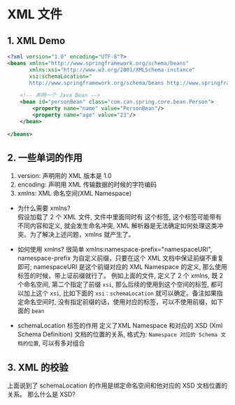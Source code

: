 
# XML 文件

## 1. XML Demo
```xml
<?xml version="1.0" encoding="UTF-8"?>
<beans xmlns="http://www.springframework.org/schema/beans"
	   xmlns:xsi="http://www.w3.org/2001/XMLSchema-instance"
	   xsi:schemaLocation="
	   http://www.springframework.org/schema/beans http://www.springframework.org/schema/beans/spring-beans-4.0.xsd">

	<!-- 声明一个 Java Bean	-->
	<bean id="personBean" class="com.can.spring.core.bean.Person">
		<property name="name" value="PersonBean"/>
		<property name="age" value="23"/>
	</bean>

</beans>
```

## 2. 一些单词的作用

1. version: 声明用的 XML 版本是 1.0
2. encoding: 声明用 XML 传输数据的时候的字符编码
3. xmlns: XML 命名空间(XML Namespace)

* 为什么需要 xmlns?  
假设加载了 2 个 XML 文件, 文件中里面同时有 <file> 这个标签, 这个标签可能带有不同内容和定义, 就会发生命名冲突, XML 解析器是无法确定如何处理这类冲突。为了解决上述问题，xmlns 就产生了。

* 如何使用 xmlns?
很简单 xmlns:namespace-prefix="namespaceURI", namespace-prefix 为自定义前缀，只要在这个 XML 文档中保证前缀不重复即可; namespaceURI 是这个前缀对应的 XML Namespace 的定义, 那么使用标签的时候，带上证前缀就行了。 例如上面的文件, 定义了 2 个 xmlns, 既 2 个命名空间, 第二个指定了前缀 `xsi`, 那么后续的使用到这个空间的标签, 都可以加上这个 `xsi`, 比如下面的 `xsi：schemaLocation` 就可以确定。备注如果指定命名空间时, 没有指定前缀的话，使用对应的标签，可以不使用前缀，如下面的 `bean`

* schemaLocation 标签的作用
定义了XML Namespace 和对应的 XSD (Xml Schema Definition) 文档的位置的关系, 格式为: `Namespace 对应的 Schema 文档的位置`, 可以有多对组合

## 3. XML 的校验

上面说到了 schemaLocation 的作用是绑定命名空间和他对应的 XSD 文档位置的关系。 那么什么是 XSD?


